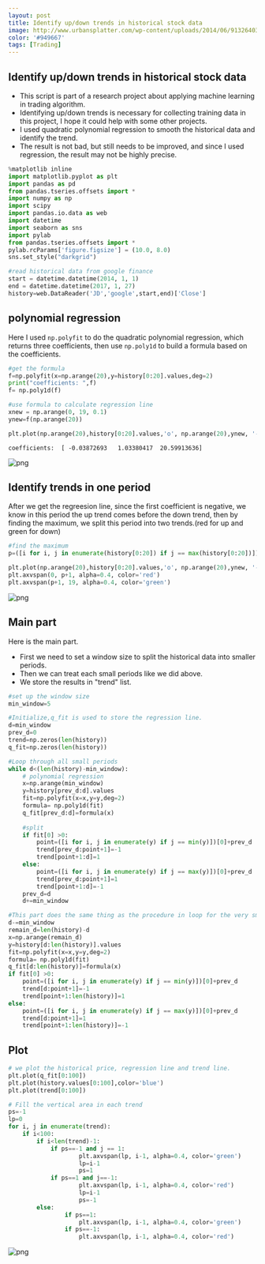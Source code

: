 ```yaml
---
layout: post
title: Identify up/down trends in historical stock data
image: http://www.urbansplatter.com/wp-content/uploads/2014/06/91326403.jpg
color: '#949667'
tags: [Trading]
---
```


## Identify up/down trends in historical stock data
* This script is part of a research project about applying machine learning in trading algorithm.
* Identifying up/down trends is necessary for collecting training data in this project, I hope it could help with some other projects.
* I used quadratic polynomial regression to smooth the historical data and identify the trend.
* The result is not bad, but still needs to be improved, and since I used regression, the result may not be highly precise.


```python
%matplotlib inline 
import matplotlib.pyplot as plt
import pandas as pd
from pandas.tseries.offsets import *
import numpy as np
import scipy
import pandas.io.data as web
import datetime 
import seaborn as sns
import pylab
from pandas.tseries.offsets import *
pylab.rcParams['figure.figsize'] = (10.0, 8.0)
sns.set_style("darkgrid")
```


```python
#read historical data from google finance
start = datetime.datetime(2014, 1, 1)
end = datetime.datetime(2017, 1, 27)
history=web.DataReader('JD','google',start,end)['Close']
```

## polynomial regression
Here I used `np.polyfit` to do the quadratic polynomial regression, which returns three coefficients, then use `np.poly1d` to build a formula based on the coefficients.


```python
#get the formula
f=np.polyfit(x=np.arange(20),y=history[0:20].values,deg=2)
print("coefficients: ",f)
f= np.poly1d(f)

#use formula to calculate regression line
xnew = np.arange(0, 19, 0.1)
ynew=f(np.arange(20))

plt.plot(np.arange(20),history[0:20].values,'o', np.arange(20),ynew, '-')
```

    coefficients:  [ -0.03872693   1.03380417  20.59913636]
    









![png](https://github.com/YichengPu/YIchengPu.github.io/public/img/id_trends/1.jpg)


## Identify trends in one period
After we get the regreesion line, since the first coefficient is negative, we know in this period the up trend comes before the down trend, then by finding the maximum, we split this period into two trends.(red for up and green for down)


```python
#find the maximum
p=([i for i, j in enumerate(history[0:20]) if j == max(history[0:20])])[0]

plt.plot(np.arange(20),history[0:20].values,'o', np.arange(20),ynew, '-')
plt.axvspan(0, p+1, alpha=0.4, color='red')
plt.axvspan(p+1, 19, alpha=0.4, color='green')
```









![png](https://github.com/YichengPu/YIchengPu.github.io/public/img/id_trends/2.jpg)


## Main part
Here is the main part.
* First we need to set a window size to split the historical data into smaller periods.
* Then we can treat each small periods like we did above.
* We store the results in "trend" list. 


```python
#set up the window size
min_window=5

#Initialize,q_fit is used to store the regression line.
d=min_window
prev_d=0
trend=np.zeros(len(history))
q_fit=np.zeros(len(history))

#Loop through all small periods
while d<(len(history)-min_window):
    # polynomial regression
    x=np.arange(min_window)
    y=history[prev_d:d].values
    fit=np.polyfit(x=x,y=y,deg=2)
    formula= np.poly1d(fit)
    q_fit[prev_d:d]=formula(x)
    
    #split
    if fit[0] >0:
        point=([i for i, j in enumerate(y) if j == min(y)])[0]+prev_d
        trend[prev_d:point+1]=-1
        trend[point+1:d]=1
    else:
        point=([i for i, j in enumerate(y) if j == max(y)])[0]+prev_d
        trend[prev_d:point+1]=1
        trend[point+1:d]=-1        
    prev_d=d
    d+=min_window

#This part does the same thing as the procedure in loop for the very small end period (less than window size) 
d-=min_window
remain_d=len(history)-d
x=np.arange(remain_d)
y=history[d:len(history)].values
fit=np.polyfit(x=x,y=y,deg=2)
formula= np.poly1d(fit)
q_fit[d:len(history)]=formula(x)
if fit[0] >0:
    point=([i for i, j in enumerate(y) if j == min(y)])[0]+prev_d
    trend[d:point+1]=-1
    trend[point+1:len(history)]=1
else:
    point=([i for i, j in enumerate(y) if j == max(y)])[0]+prev_d
    trend[d:point+1]=1
    trend[point+1:len(history)]=-1   
```

## Plot


```python
# we plot the historical price, regression line and trend line.
plt.plot(q_fit[0:100])
plt.plot(history.values[0:100],color='blue')
plt.plot(trend[0:100])

# Fill the vertical area in each trend
ps=-1
lp=0
for i, j in enumerate(trend):
    if i<100:
        if i<len(trend)-1:
            if ps==-1 and j == 1:
                    plt.axvspan(lp, i-1, alpha=0.4, color='green')
                    lp=i-1
                    ps=1
            if ps==1 and j==-1:
                    plt.axvspan(lp, i-1, alpha=0.4, color='red')
                    lp=i-1
                    ps=-1
        else:
                if ps==1:
                    plt.axvspan(lp, i-1, alpha=0.4, color='green')
                if ps==-1:
                    plt.axvspan(lp, i-1, alpha=0.4, color='red')

```


![png](https://github.com/YichengPu/YIchengPu.github.io/public/img/id_trends/3.jpg)






